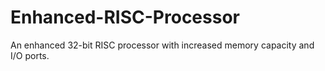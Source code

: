 # Enhanced-RISC-Processor
An enhanced 32-bit RISC processor with increased memory capacity and I/O ports.
